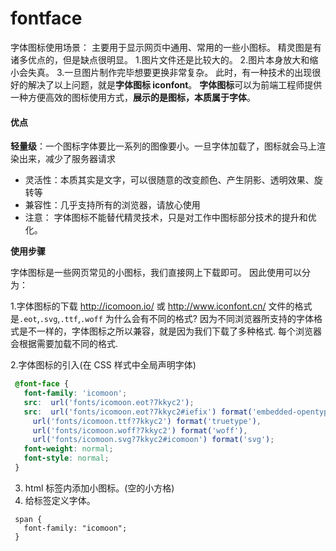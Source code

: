# fontface


字体图标使用场景：  主要用于显示网页中通用、常用的一些小图标。
精灵图是有诸多优点的，但是缺点很明显。
1.图片文件还是比较大的。
2.图片本身放大和缩小会失真。
3.一旦图片制作完毕想要更换非常复杂。
此时，有一种技术的出现很好的解决了以上问题，就是**字体图标 iconfont**。
**字体图标**可以为前端工程师提供一种方便高效的图标使用方式，**展示的是图标，本质属于字体**。
#### 优点

**轻量级**：一个图标字体要比一系列的图像要小。一旦字体加载了，图标就会马上渲染出来，减少了服务器请求
- 灵活性：本质其实是文字，可以很随意的改变颜色、产生阴影、透明效果、旋转等
- 兼容性：几乎支持所有的浏览器，请放心使用
- 注意： 字体图标不能替代精灵技术，只是对工作中图标部分技术的提升和优化。


**使用步骤**

字体图标是一些网页常见的小图标，我们直接网上下载即可。 因此使用可以分为：

1.字体图标的下载 http://icomoon.io/ 或 http://www.iconfont.cn/
文件的格式是`.eot`,`.svg`,`.ttf`,`.woff`
为什么会有不同的格式? 因为不同浏览器所支持的字体格式是不一样的，字体图标之所以兼容，就是因为我们下载了多种格式. 每个浏览器会根据需要加载不同的格式.


2.字体图标的引入(在 CSS 样式中全局声明字体)

```css
 @font-face {
   font-family: 'icomoon';
   src:  url('fonts/icomoon.eot?7kkyc2');
   src:  url('fonts/icomoon.eot?7kkyc2#iefix') format('embedded-opentype'),
     url('fonts/icomoon.ttf?7kkyc2') format('truetype'),
     url('fonts/icomoon.woff?7kkyc2') format('woff'),
     url('fonts/icomoon.svg?7kkyc2#icomoon') format('svg');
   font-weight: normal;
   font-style: normal;
 }
```
3. html 标签内添加小图标。(空的小方格)
4. 给标签定义字体。

  ```
   span {
     font-family: "icomoon";
   }
  ```

